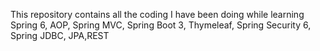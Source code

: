 This repository contains all the coding I have been doing while learning Spring 6, AOP, Spring MVC, Spring Boot 3, Thymeleaf, Spring Security 6, Spring JDBC, JPA,REST
